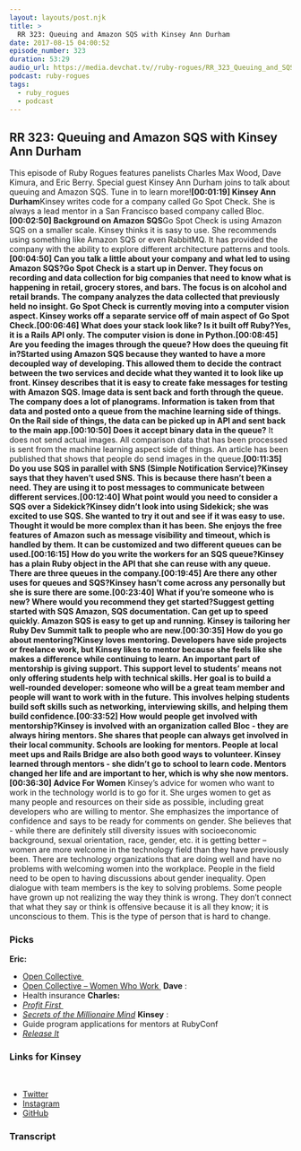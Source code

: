 ```yaml
---
layout: layouts/post.njk
title: >
  RR 323: Queuing and Amazon SQS with Kinsey Ann Durham
date: 2017-08-15 04:00:52
episode_number: 323
duration: 53:29
audio_url: https://media.devchat.tv//ruby-rogues/RR_323_Queuing_and_SQS_with_Kinsey_Ann_Durham_mixdown.mp3
podcast: ruby-rogues
tags:
  - ruby_rogues
  - podcast
---
```


## RR 323: Queuing and Amazon SQS with Kinsey Ann Durham

This episode of Ruby Rogues features panelists Charles Max Wood, Dave Kimura, and Eric Berry. Special guest Kinsey Ann Durham joins to talk about queuing and Amazon SQS. Tune in to learn more!**[00:01:19] Kinsey Ann Durham**Kinsey writes code for a company called Go Spot Check. She is always a lead mentor in a San Francisco based company called Bloc.**[00:02:50] Background on Amazon SQS**Go Spot Check is using Amazon SQS on a smaller scale. Kinsey thinks it is sasy to use. She recommends using something like Amazon SQS or even RabbitMQ. It has provided the company with the ability to explore different architecture patterns and tools.**[00:04:50] Can you talk a little about your company and what led to using Amazon SQS?**Go Spot Check is a start up in Denver. They focus on recording and data collection for big companies that need to know what is happening in retail, grocery stores, and bars. The focus is on alcohol and retail brands. The company analyzes the data collected that previously held no insight. Go Spot Check is currently moving into a computer vision aspect. Kinsey works off a separate service off of main aspect of Go Spot Check.**[00:06:46] What does your stack look like? Is it built off Ruby?**Yes, it is a Rails API only. The computer vision is done in Python.**[00:08:45] Are you feeding the images through the queue? How does the queuing fit in?**Started using Amazon SQS because they wanted to have a more decoupled way of developing. This allowed them to decide the contract between the two services and decide what they wanted it to look like up front. Kinsey describes that it is easy to create fake messages for testing with Amazon SQS. Image data is sent back and forth through the queue. The company does a lot of planograms. Information is taken from that data and posted onto a queue from the machine learning side of things. On the Rail side of things, the data can be picked up in API and sent back to the main app.**[00:10:50] Does it accept binary data in the queue?** It does not send actual images. All comparison data that has been processed is sent from the machine learning aspect side of things. An article has been published that shows that people do send images in the queue.**[00:11:35] Do you use SQS in parallel with SNS (Simple Notification Service)?**Kinsey says that they haven’t used SNS. This is because there hasn’t been a need. They are using it to post messages to communicate between different services.**[00:12:40] What point would you need to consider a SQS over a Sidekick?**Kinsey didn’t look into using Sidekick; she was excited to use SQS. She wanted to try it out and see if it was easy to use. Thought it would be more complex than it has been. She enjoys the free features of Amazon such as message visibility and timeout, which is handled by them. It can be customized and two different queues can be used.**[00:16:15] How do you write the workers for an SQS queue?**Kinsey has a plain Ruby object in the API that she can reuse with any queue. There are three queues in the company.**[00:19:45] Are there any other uses for queues and SQS?**Kinsey hasn’t come across any personally but she is sure there are some.**[00:23:40] What if you’re someone who is new? Where would you recommend they get started?**Suggest getting started with SQS Amazon, SQS documentation. Can get up to speed quickly. Amazon SQS is easy to get up and running. Kinsey is tailoring her Ruby Dev Summit talk to people who are new.**[00:30:35] How do you go about mentoring?**Kinsey loves mentoring. Developers have side projects or freelance work, but Kinsey likes to mentor because she feels like she makes a difference while continuing to learn. An important part of mentorship is giving support. This support level to students’ means not only offering students help with technical skills. Her goal is to build a well-rounded developer: someone who will be a great team member and people will want to work with in the future. This involves helping students build soft skills such as networking, interviewing skills, and helping them build confidence.**[00:33:52] How would people get involved with mentorship?**Kinsey is involved with an organization called Bloc - they are always hiring mentors. She shares that people can always get involved in their local community. Schools are looking for mentors. People at local meet ups and Rails Bridge are also both good ways to volunteer. Kinsey learned through mentors - she didn’t go to school to learn code. Mentors changed her life and are important to her, which is why she now mentors.**[00:36:30] Advice For Women** Kinsey’s advice for women who want to work in the technology world is to go for it. She urges women to get as many people and resources on their side as possible, including great developers who are willing to mentor. She emphasizes the importance of confidence and says to be ready for comments on gender. She believes that - while there are definitely still diversity issues with socioeconomic background, sexual orientation, race, gender, etc. it is getting better – women are more welcome in the technology field than they have previously been. There are technology organizations that are doing well and have no problems with welcoming women into the workplace. People in the field need to be open to having discussions about gender inequality. Open dialogue with team members is the key to solving problems. Some people have grown up not realizing the way they think is wrong. They don’t connect that what they say or think is offensive because it is all they know; it is unconscious to them. This is the type of person that is hard to change.

### **Picks**

**Eric:**

- [Open Collective&nbsp;](https://opencollective.com)
- [Open Collective – Women Who Work&nbsp;](https://opencollective.com/wwcode)
  **Dave** :
- Health insurance
  **Charles:**
- [_Profit First&nbsp;_](https://www.amazon.com/dp/0981808298/?tag=chamaxwoo-20)
- _[Secrets of the Millionaire Mind](https://www.amazon.com/dp/0060763280/?tag=chamaxwoo-20)_
  **Kinsey** :
- Guide program applications for mentors at RubyConf
- _[Release It](https://www.amazon.com/dp/0978739213?tag=chamaxwoo-20)&nbsp;_

### **Links for Kinsey**

&nbsp;

- [Twitter](https://twitter.com/kinseyanndurham?lang=en)
- [Instagram](https://www.instagram.com/kinseyanndurham/)
- [GitHub](https://github.com/durhamka)

### Transcript
